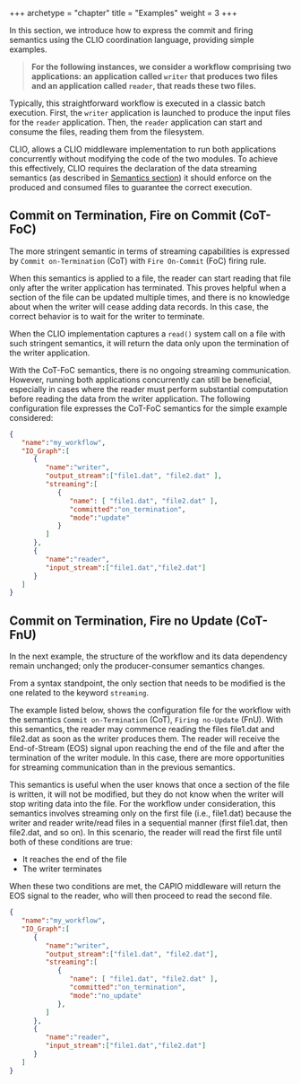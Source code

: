 +++
archetype = "chapter"
title = "Examples"
weight = 3
+++

In this section, we introduce how to express the commit and firing semantics using the CLIO coordination language, providing simple examples.

> **For the following instances, we consider a workflow comprising two applications: an application called `writer` that produces two files and an application called `reader`, that reads these two files.**

Typically, this straightforward workflow is executed in a classic batch execution. First, the `writer` application is launched to produce the input files for the `reader` application. Then, the `reader` application can start and consume the files, reading them from the filesystem.

CLIO, allows a CLIO middleware implementation  to run both applications concurrently without modifying the code of the two modules. To achieve this effectively, CLIO requires the declaration of the data streaming semantics (as described in [Semantics section](semantics.md)) it should enforce on the produced and consumed files to guarantee the correct execution.

## Commit on Termination, Fire on Commit (CoT-FoC)

The more stringent semantic in terms of streaming capabilities is expressed by `Commit on-Termination` (CoT) with `Fire On-Commit` (FoC) firing rule.

When this semantics is applied to a file, the reader can start reading that file only after the writer application has terminated. This proves helpful when a section of the file can be updated multiple times, and there is no knowledge about when the writer will cease adding data records. In this case, the correct behavior is to wait for the writer to terminate.

When the CLIO implementation captures a `read()` system call on a file with such stringent semantics, it will return the data only upon the termination of the writer application.

With the CoT-FoC semantics, there is no ongoing streaming communication. However, running both applications concurrently can still be beneficial, especially in cases where the  reader must perform substantial computation before reading the data from the writer application. The following configuration file expresses the CoT-FoC semantics for the simple example considered:

```json
{
   "name":"my_workflow",
   "IO_Graph":[
      {
         "name":"writer",
         "output_stream":["file1.dat", "file2.dat" ],
         "streaming":[
            {
               "name": [ "file1.dat", "file2.dat" ],
               "committed":"on_termination",
               "mode":"update"
            }
         ]
      },
      {
         "name":"reader",
         "input_stream":["file1.dat","file2.dat"]
      }
   ]
}
```

## Commit on Termination, Fire no Update (CoT-FnU)

In the next example, the structure of the workflow and its data dependency remain unchanged; only the producer-consumer semantics changes.

From a syntax standpoint, the only section that needs to be modified is the one related to the keyword `streaming`.

The example listed below, shows the configuration file for the workflow with the semantics `Commit on-Termination` (CoT), `Firing no-Update` (FnU). With this semantics, the reader may commence reading the files file1.dat and file2.dat as soon as the writer produces them. The reader will receive the End-of-Stream (EOS) signal upon reaching the end of the file and after the termination of the writer module. In this case, there are more opportunities for streaming communication than in the previous semantics.

This semantics is useful when the user knows that once a section of the file is written, it will not be modified, but they do not know when the writer will stop writing data into the file. For the workflow under consideration, this semantics involves streaming only on the first file (i.e., file1.dat) because the writer and reader write/read files in a sequential manner (first file1.dat, then file2.dat, and so on). In this scenario, the reader will read the first file until both of these conditions are true:

- It reaches the end of the file
- The writer terminates

When these two conditions are met, the CAPIO middleware will return the EOS signal to the reader, who will then proceed to read the second file.

```json
{
   "name":"my_workflow",
   "IO_Graph":[
      {
         "name":"writer",
         "output_stream":["file1.dat", "file2.dat"],
         "streaming":[
            {
               "name": [ "file1.dat", "file2.dat" ],
               "committed":"on_termination",
               "mode":"no_update"
            },
         ]
      },
      {
         "name":"reader",
         "input_stream":["file1.dat","file2.dat"]
      }
   ]
}
```
